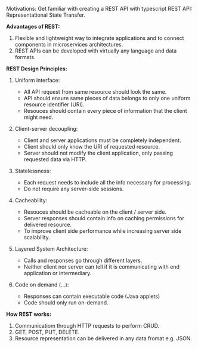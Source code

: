 Motivations: Get familiar with creating a REST API with typescript
REST API: Representational State Transfer.

**Advantages of REST:**

1. Flexible and lightweight way to integrate applications and to connect components in microservices architectures.
2. REST APIs can be developed with virtually any language and data formats.

**REST Design Principles:**

1. Uniform interface:
   - All API request from same resource should look the same.
   - API should ensure same pieces of data belongs to only one uniform resource identifier (URI).
   - Resouces should contain every piece of information that the client might need.

2. Client-server decoupling:
   - Client and server applications must be completely independent.
   - Client should only know the URI of requested resource.
   - Server should not modify the client application, only passing requested data via HTTP.
  
3. Statelessness:
   - Each request needs to include all the info necessary for processing.
   - Do not require any server-side sessions.
     
4. Cacheability:
   - Resouces should be cacheable on the client / server side.
   - Server responses should contain info on caching permissions for delivered resource.
   - To improve client side performance while increasing server side scalability.

5. Layered System Architecture:
   - Calls and responses go through different layers.
   - Neither client nor server can tell if it is communicating with end application or intermediary.

6. Code on demand (...):
   - Responses can contain executable code (Java applets)
   - Code should only run on-demand.
     
**How REST works:** 

1. Communicatiom through HTTP requests to perform CRUD.
2. GET, POST, PUT, DELETE.
3. Resource representation can be delivered in any data fromat e.g. JSON.
